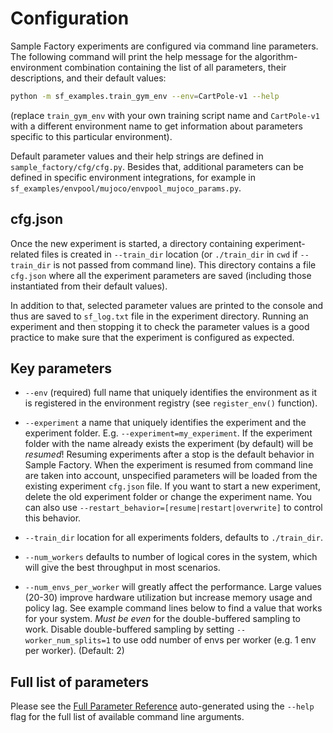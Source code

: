 # Configuration

Sample Factory experiments are configured via command line parameters. The following command will print the help message
for the algorithm-environment combination containing the list of all parameters, their descriptions, and their default values:

```bash
python -m sf_examples.train_gym_env --env=CartPole-v1 --help
```

(replace `train_gym_env` with your own training script name and `CartPole-v1` with a different environment name to
get information about parameters specific to this particular environment).

Default parameter values and their help strings are defined in `sample_factory/cfg/cfg.py`.
Besides that, additional parameters can be defined in specific environment integrations, for example in
`sf_examples/envpool/mujoco/envpool_mujoco_params.py`.

## cfg.json

Once the new experiment is started, a directory containing experiment-related files is created in `--train_dir`
location (or `./train_dir` in `cwd` if `--train_dir` is not passed from command line). This directory contains a file
`cfg.json` where all the experiment parameters are saved (including those instantiated from their default values).

In addition to that, selected parameter values are printed to the console and thus are saved to `sf_log.txt` file in the experiment directory.
Running an experiment and then stopping it to check the parameter values is a good practice to make sure
that the experiment is configured as expected.

## Key parameters

- `--env` (required) full name that uniquely identifies the environment as it is registered in the environment registry
(see `register_env()` function).

- `--experiment` a name that uniquely identifies the experiment and the experiment folder. E.g. `--experiment=my_experiment`.
If the experiment folder with the name already exists the experiment (by default) will be _resumed_!
Resuming experiments after a stop is the default behavior in Sample Factory. 
When the experiment is resumed from command line are taken into account, unspecified parameters will be loaded from the existing experiment
`cfg.json` file. If you want to start a new experiment, delete the old experiment folder or change the experiment name.
You can also use `--restart_behavior=[resume|restart|overwrite]` to control this behavior.
        
- `--train_dir` location for all experiments folders, defaults to `./train_dir`.

- `--num_workers` defaults to number of logical cores in the system, which will give the best throughput in
most scenarios.

- `--num_envs_per_worker` will greatly affect the performance. Large values (20-30) improve hardware utilization but
increase memory usage and policy lag. See example command lines below to find a value that works for your system.
_Must be even_ for the double-buffered sampling to work. Disable double-buffered sampling by setting `--worker_num_splits=1`
to use odd number of envs per worker (e.g. 1 env per worker). (Default: 2)

## Full list of parameters

Please see the [Full Parameter Reference](cfg-params.md) auto-generated using the `--help`
flag for the full list of available command line arguments.